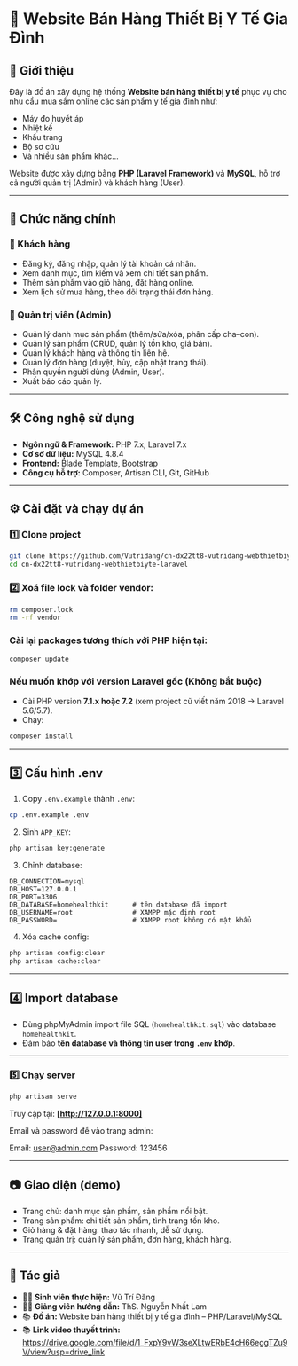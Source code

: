 
# 🏥 Website Bán Hàng Thiết Bị Y Tế Gia Đình

## 📌 Giới thiệu
Đây là đồ án xây dựng hệ thống **Website bán hàng thiết bị y tế** phục vụ cho nhu cầu mua sắm online các sản phẩm y tế gia đình như:
- Máy đo huyết áp
- Nhiệt kế
- Khẩu trang
- Bộ sơ cứu
- Và nhiều sản phẩm khác...

Website được xây dựng bằng **PHP (Laravel Framework)** và **MySQL**, hỗ trợ cả người quản trị (Admin) và khách hàng (User).

---

## 🚀 Chức năng chính

### 👤 Khách hàng
- Đăng ký, đăng nhập, quản lý tài khoản cá nhân.
- Xem danh mục, tìm kiếm và xem chi tiết sản phẩm.
- Thêm sản phẩm vào giỏ hàng, đặt hàng online.
- Xem lịch sử mua hàng, theo dõi trạng thái đơn hàng.

### 🔑 Quản trị viên (Admin)
- Quản lý danh mục sản phẩm (thêm/sửa/xóa, phân cấp cha–con).
- Quản lý sản phẩm (CRUD, quản lý tồn kho, giá bán).
- Quản lý khách hàng và thông tin liên hệ.
- Quản lý đơn hàng (duyệt, hủy, cập nhật trạng thái).
- Phân quyền người dùng (Admin, User).
- Xuất báo cáo quản lý.

---

## 🛠 Công nghệ sử dụng
- **Ngôn ngữ & Framework:** PHP 7.x, Laravel 7.x
- **Cơ sở dữ liệu:** MySQL 4.8.4
- **Frontend:** Blade Template, Bootstrap
- **Công cụ hỗ trợ:** Composer, Artisan CLI, Git, GitHub

---

## ⚙️ Cài đặt và chạy dự án

### 1️⃣ Clone project
```bash
git clone https://github.com/Vutridang/cn-dx22tt8-vutridang-webthietbiyte-laravel.git
cd cn-dx22tt8-vutridang-webthietbiyte-laravel
````

### 2️⃣ Xoá file lock và folder vendor:
```bash
rm composer.lock
rm -rf vendor
```

### Cài lại packages tương thích với PHP hiện tại:

```bash
composer update
```

### Nếu muốn khớp với version Laravel gốc (Không bắt buộc)

* Cài PHP version **7.1.x hoặc 7.2** (xem project cũ viết năm 2018 → Laravel 5.6/5.7).
* Chạy:

```bash
composer install
```

---

## 3️⃣ Cấu hình .env

1. Copy `.env.example` thành `.env`:

```bash
cp .env.example .env
```

2. Sinh `APP_KEY`:

```bash
php artisan key:generate
```

3. Chỉnh database:

```env
DB_CONNECTION=mysql
DB_HOST=127.0.0.1
DB_PORT=3306
DB_DATABASE=homehealthkit      # tên database đã import
DB_USERNAME=root               # XAMPP mặc định root
DB_PASSWORD=                   # XAMPP root không có mật khẩu
```

4. Xóa cache config:

```bash
php artisan config:clear
php artisan cache:clear
```

---

## 4️⃣ Import database

* Dùng phpMyAdmin import file SQL (`homehealthkit.sql`) vào database `homehealthkit`.
* Đảm bảo **tên database và thông tin user trong `.env` khớp**.

---

### 5️⃣ Chạy server

```bash
php artisan serve
```

Truy cập tại: **[http://127.0.0.1:8000]**

Email và password để vào trang admin:

Email: user@admin.com
Password: 123456

---

## 📷 Giao diện (demo)

* Trang chủ: danh mục sản phẩm, sản phẩm nổi bật.
* Trang sản phẩm: chi tiết sản phẩm, tình trạng tồn kho.
* Giỏ hàng & đặt hàng: thao tác nhanh, dễ sử dụng.
* Trang quản trị: quản lý sản phẩm, đơn hàng, khách hàng.

---

## 📌 Tác giả

* 👨‍💻 **Sinh viên thực hiện:** Vũ Trí Đăng
* 👩‍🏫 **Giảng viên hướng dẫn:** ThS. Nguyễn Nhất Lam
* 📚 **Đồ án:** Website bán hàng thiết bị y tế gia đình – PHP/Laravel/MySQL
* 📚 **Link video thuyết trình:** https://drive.google.com/file/d/1_FxpY9vW3seXLtwERbE4cH66eggTZu9V/view?usp=drive_link

